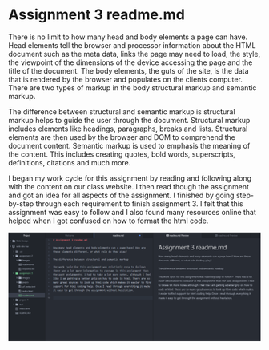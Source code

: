 # Assignment 3 readme.md

There is no limit to how many head and body elements a page can have. Head elements tell the browser and processor information about the HTML document such as the meta data, links the page may need to load, the style, the viewpoint of the dimensions of the device accessing the page and the title of the document. The body elements, the guts of the site, is the data that is rendered by the browser and populates on the clients computer. There are two types of markup in the body structural markup and semantic markup.

The difference between structural and semantic markup is structural markup helps to guide the user through the document. Structural markup includes elements like headings, paragraphs, breaks and lists. Structural elements are then used by the browser and DOM to comprehend the document content. Semantic markup is used to emphasis the meaning of the content. This includes creating quotes, bold words, superscripts, definitions, citations and much more.

I began my work cycle for this assignment by reading and following along with the content on our class website. I then read though the assignment and got an idea for all aspects of the assignment. I finished by going step-by-step through each requirement to finish assignment 3. I felt that this assignment was easy to follow and I also found many resources online that helped when I got confused on how to format the html code.

![Image of my workspace.](./images/development.PNG)
